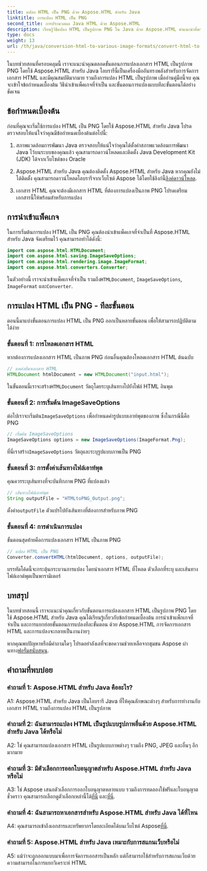 ```yaml
---
title: แปลง HTML เป็น PNG ด้วย Aspose.HTML สำหรับ Java
linktitle: การแปลง HTML เป็น PNG
second_title: การประมวลผล Java HTML ด้วย Aspose.HTML
description: เรียนรู้วิธีแปลง HTML เป็นรูปภาพ PNG ใน Java ด้วย Aspose.HTML คำแนะนำที่ครอบคลุมพร้อมคำแนะนำทีละขั้นตอน
type: docs
weight: 13
url: /th/java/conversion-html-to-various-image-formats/convert-html-to-png/
---
```

ในบทช่วยสอนที่ครอบคลุมนี้ เราจะแนะนำคุณตลอดขั้นตอนการแปลงเอกสาร HTML เป็นรูปภาพ PNG โดยใช้ Aspose.HTML สำหรับ Java ไลบรารีนี้เป็นเครื่องมืออันทรงพลังสำหรับการจัดการเอกสาร HTML และมีคุณสมบัติมากมาย รวมถึงการแปลง HTML เป็นรูปภาพ เมื่ออ่านคู่มือนี้จบ คุณจะเข้าใจข้อกำหนดเบื้องต้น วิธีนำเข้าแพ็คเกจที่จำเป็น และขั้นตอนการแปลงแบบทีละขั้นตอนได้อย่างชัดเจน

## ข้อกำหนดเบื้องต้น

ก่อนที่คุณจะเริ่มใช้การแปลง HTML เป็น PNG โดยใช้ Aspose.HTML สำหรับ Java โปรดตรวจสอบให้แน่ใจว่าคุณมีข้อกำหนดเบื้องต้นต่อไปนี้:

1. สภาพแวดล้อมการพัฒนา Java
ตรวจสอบให้แน่ใจว่าคุณได้ตั้งค่าสภาพแวดล้อมการพัฒนา Java ไว้บนระบบของคุณแล้ว คุณสามารถดาวน์โหลดและติดตั้ง Java Development Kit (JDK) ได้จากเว็บไซต์ของ Oracle

2. Aspose.HTML สำหรับ Java
 คุณต้องติดตั้ง Aspose.HTML สำหรับ Java หากคุณยังไม่ได้ติดตั้ง คุณสามารถดาวน์โหลดไลบรารีจากเว็บไซต์ Aspose ได้โดยใช้ลิงก์นี้[ลิงค์ดาวน์โหลด](https://releases.aspose.com/html/java/).

3. เอกสาร HTML
คุณจะต้องมีเอกสาร HTML ที่ต้องการแปลงเป็นภาพ PNG โปรดเตรียมเอกสารนี้ให้พร้อมสำหรับการแปลง

## การนำเข้าแพ็คเกจ

ในการเริ่มต้นการแปลง HTML เป็น PNG คุณต้องนำเข้าแพ็คเกจที่จำเป็นที่ Aspose.HTML สำหรับ Java จัดเตรียมไว้ คุณสามารถทำได้ดังนี้:

```java
import com.aspose.html.HTMLDocument;
import com.aspose.html.saving.ImageSaveOptions;
import com.aspose.html.rendering.image.ImageFormat;
import com.aspose.html.converters.Converter;
```

 ในตัวอย่างนี้ เราจะนำเข้าแพ็คเกจที่จำเป็น รวมถึง`HTMLDocument`, `ImageSaveOptions`, `ImageFormat` และ`Converter`.

## การแปลง HTML เป็น PNG - ทีละขั้นตอน

ตอนนี้มาแบ่งขั้นตอนการแปลง HTML เป็น PNG ออกเป็นหลายขั้นตอน เพื่อให้สามารถปฏิบัติตามได้ง่าย

### ขั้นตอนที่ 1: การโหลดเอกสาร HTML

หากต้องการแปลงเอกสาร HTML เป็นภาพ PNG ก่อนอื่นคุณต้องโหลดเอกสาร HTML ต้นฉบับ

```java
// แหล่งที่มาเอกสาร HTML
HTMLDocument htmlDocument = new HTMLDocument("input.html");
```

 ในขั้นตอนนี้เราจะสร้าง`HTMLDocument` วัตถุโดยระบุเส้นทางไปยังไฟล์ HTML อินพุต

### ขั้นตอนที่ 2: การเริ่มต้น ImageSaveOptions

 ต่อไปเราจะเริ่มต้น`ImageSaveOptions` เพื่อกำหนดค่ารูปแบบเอาท์พุตของภาพ ซึ่งในกรณีนี้คือ PNG

```java
// เริ่มต้น ImageSaveOptions
ImageSaveOptions options = new ImageSaveOptions(ImageFormat.Png);
```

 ที่นี่เราสร้าง`ImageSaveOptions` วัตถุและระบุรูปแบบภาพเป็น PNG

### ขั้นตอนที่ 3: การตั้งค่าเส้นทางไฟล์เอาท์พุต

คุณควรระบุเส้นทางที่จะบันทึกภาพ PNG ที่แปลงแล้ว

```java
// เส้นทางไฟล์เอาท์พุต
String outputFile = "HTMLtoPNG_Output.png";
```

 ตั้งค่า`outputFile` ตัวแปรไปยังเส้นทางที่ต้องการสำหรับภาพ PNG

### ขั้นตอนที่ 4: การดำเนินการแปลง

ขั้นตอนสุดท้ายคือการแปลงเอกสาร HTML เป็นภาพ PNG

```java
// แปลง HTML เป็น PNG
Converter.convertHTML(htmlDocument, options, outputFile);
```

บรรทัดโค้ดนี้จะกระตุ้นกระบวนการแปลง โดยนำเอกสาร HTML ที่โหลด ตัวเลือกที่ระบุ และเส้นทางไฟล์เอาต์พุตเป็นพารามิเตอร์

## บทสรุป

ในบทช่วยสอนนี้ เราจะแนะนำคุณเกี่ยวกับขั้นตอนการแปลงเอกสาร HTML เป็นรูปภาพ PNG โดยใช้ Aspose.HTML สำหรับ Java คุณได้เรียนรู้เกี่ยวกับข้อกำหนดเบื้องต้น การนำเข้าแพ็กเกจที่จำเป็น และการแยกย่อยขั้นตอนการแปลงทีละขั้นตอน ด้วย Aspose.HTML การจัดการเอกสาร HTML และการแปลงจะกลายเป็นงานง่ายๆ

 หากคุณพบปัญหาหรือมีคำถามใดๆ โปรดอย่าลังเลที่จะขอความช่วยเหลือจากชุมชน Aspose ผ่านทาง[ฟอรั่มสนับสนุน](https://forum.aspose.com/).

## คำถามที่พบบ่อย

### คำถามที่ 1: Aspose.HTML สำหรับ Java คืออะไร?

A1: Aspose.HTML สำหรับ Java เป็นไลบรารี Java ที่ให้คุณลักษณะต่างๆ สำหรับการทำงานกับเอกสาร HTML รวมถึงการแปลง HTML เป็นรูปภาพ

### คำถามที่ 2: ฉันสามารถแปลง HTML เป็นรูปแบบรูปภาพอื่นด้วย Aspose.HTML สำหรับ Java ได้หรือไม่

A2: ใช่ คุณสามารถแปลงเอกสาร HTML เป็นรูปแบบภาพต่างๆ รวมถึง PNG, JPEG และอื่นๆ อีกมากมาย

### คำถามที่ 3: มีตัวเลือกการออกใบอนุญาตสำหรับ Aspose.HTML สำหรับ Java หรือไม่

 A3: ใช่ Aspose เสนอตัวเลือกการออกใบอนุญาตหลายแบบ รวมถึงการทดลองใช้ฟรีและใบอนุญาตชั่วคราว คุณสามารถเลือกดูตัวเลือกเหล่านี้ได้[ที่นี่](https://purchase.aspose.com/buy) และ[ที่นี่](https://purchase.aspose.com/temporary-license/).

### คำถามที่ 4: ฉันสามารถหาเอกสารสำหรับ Aspose.HTML สำหรับ Java ได้ที่ไหน

 A4: คุณสามารถเข้าถึงเอกสารและทรัพยากรโดยละเอียดได้บนเว็บไซต์ Aspose[ที่นี่](https://reference.aspose.com/html/java/).

### คำถามที่ 5: Aspose.HTML สำหรับ Java เหมาะกับการสแกนเว็บหรือไม่

A5: แม้ว่าจะถูกออกแบบมาเพื่อการจัดการเอกสารเป็นหลัก แต่ก็สามารถใช้สำหรับการสแกนเว็บด้วยความสามารถในการแยกวิเคราะห์ HTML